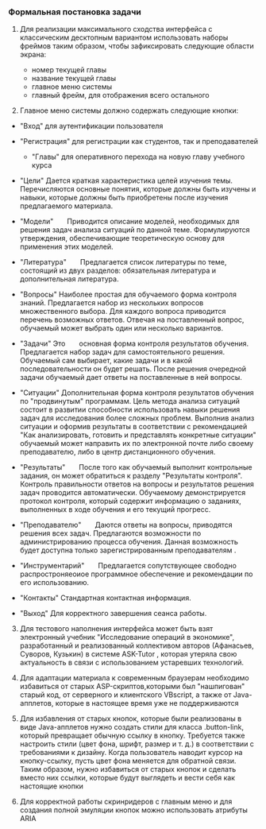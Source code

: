 ### Формальная постановка задачи

1. Для реализации максимального сходства интерфейса с классическим десктопным   вариантом использовать наборы фреймов таким образом, чтобы зафиксировать следующие области экрана:
	- номер текущей главы
	- название текущей главы
	- главное меню системы
	- главный фрейм, для отображения всего остального

2. Главное меню системы должно содержать следующие кнопки:
- "Вход" 
для аутентификации пользователя

- "Регистрация" 
для регистрации как студентов, так и преподавателей
	
	- "Главы" 
для оперативного перехода на новую главу  учебного курса

- "Цели" 
	Дается краткая характеристика целей изучения темы. Перечисляются основные понятия, которые должны быть изучены и навыки, которые должны быть приобретены после изучения предлагаемого материала.

- "Модели"
      Приводится описание моделей, необходимых для решения задач анализа 
ситуаций по данной теме. Формулируются утверждения, обеспечивающие теоретическую основу для применения этих моделей. 

- "Литература"
      Предлагается список литературы по теме, состоящий из двух разделов: обязательная литература и дополнительная литература.

- "Вопросы"
  Наиболее простая для обучаемого форма контроля знаний. Предлагается набор из нескольких вопросов множественного выбора. Для каждого вопроса приводится перечень возможных ответов. Отвечая на поставленный вопрос, обучаемый может выбрать один или несколько вариантов.

- "Задачи"
Это       основная форма контроля результатов обучения. Предлагается 
набор задач для самостоятельного решения. Обучаемый сам выбирает, какие задачи и в какой 
последовательности он будет решать. После решения очередной задачи обучаемый дает ответы на 
поставленные в ней вопросы. 

- "Ситуации"
Дополнительная форма контроля результатов обучения по "продвинутым" программам. Цель метода 
анализа ситуаций состоит в развитии способности использовать навыки решения задач для исследования более сложных проблем. Выполнив анализ 
ситуации и оформив результаты в соответствии с рекомендацией "Как анализировать, готовить и 
представлять конкретные ситуации" обучаемый может направить их по электронной почте либо своему преподавателю, либо в центр дистанционного обучения.

- "Результаты"
      После того как обучаемый выполнит контрольные задания, он может обратиться к разделу 
"Результаты контроля". Контроль правильности ответов на вопросы и результатов решения задач 
проводится автоматически. Обучаемому демонстрируется протокол контроля, который содержит информацию о заданиях, выполненных в ходе обучения и его текущий прогресс.

- "Преподавателю"
      Даются ответы на вопросы, приводятся решения всех задач. Предлагаются  возможности по администрированию процесса обучения. Данная возможность будет доступна только зарегистрированным преподавателям .

- "Инструментарий"
      Предлагается сопутствующее свободно распростроняеоиое программное обеспечение и рекомендации 
по его использованию.

- "Контакты"
Стандартная контактная информация.

- "Выход"
Для корректного завершения сеанса  работы.
3. Для тестового наполнения  интерфейса может быть взят электронный учебник "Исследование операций в экономике", разработанный  и реализованный коллективом авторов (Афанасьев, Суворов, Кузькин) в системе ASK-Tutor , которая утеряла свою актуальность в связи с использованием устаревших технологий.

4. Для адаптации материала к современным браузерам необходимо избавиться от старых ASP-скриптов,которыми был "нашпигован" старый код, от серверного и клиентского VBscript, а также от Java-апплетов, которые в настоящее время уже не поддерживаются

5. Для избавления от старых кнопок, которые были  реализованы в виде Java-апплетов нужно создать стили для класса .button-link, который превращает обычную ссылку в кнопку. Требуется также настроить стили (цвет фона, шрифт, размер и т. д.) в соответствии с требованиями к дизайну. Когда пользователь наводит курсор на кнопку-ссылку, пусть цвет фона меняется для обратной связи. Таким образом, нужно избавиться от старых кнопок и сделать вместо них ссылки, которые будут выглядеть и вести себя как настоящие кнопки 

6. Для  корректной работы скринридеров с главным меню и для создания полной эмуляции кнопок можно использовать атрибуты ARIA
